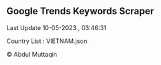 

## Google Trends Keywords Scraper 
 
Last Update 10-05-2023 , 03:46:31

Country List :
VIETNAM.json



© Abdul Muttaqin 
